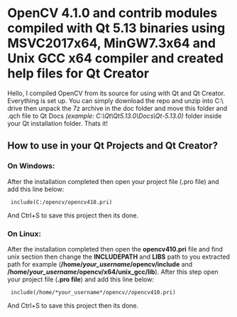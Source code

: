 # OpenCV 4.1.0 and contrib modules compiled with Qt 5.13 binaries using MSVC2017x64, MinGW7.3x64 and Unix GCC x64 compiler and created help files for Qt Creator

Hello, I compiled OpenCV from its source for using with Qt and Qt Creator. Everything is set up. 
You can simply download the repo and unzip into C:\ drive then unpack the 7z archive in the doc folder and move this folder and .qch file to Qt Docs *(example: C:\Qt\Qt5.13.0\Docs\Qt-5.13.0)* folder inside your Qt installation folder. Thats it!

## How to use in your Qt Projects and Qt Creator?
### On Windows:
After the installation completed then open your project file (.pro file) and add this line below:
   

     include(C:/opencv/opencv410.pri)
And Ctrl+S to save this project then its done.

### On Linux:
After the installation completed then open the **opencv410.pri** file and find unix section then change the **INCLUDEPATH** and **LIBS** path to you extracted path for example (**/home/*your_username*/opencv/include** and **/home/*your_username*/opencv/x64/unix_gcc/lib**). After this step open your project file (**.pro file**) and add this line below:
   

     include(/home/*your_username*/opencv//opencv410.pri)
And Ctrl+S to save this project then its done.
